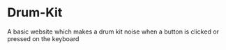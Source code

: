 # Drum-Kit
A basic website which makes a drum kit noise when a button is clicked or pressed on the keyboard

